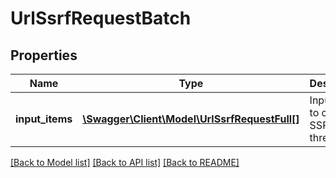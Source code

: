 # UrlSsrfRequestBatch

## Properties
Name | Type | Description | Notes
------------ | ------------- | ------------- | -------------
**input_items** | [**\Swagger\Client\Model\UrlSsrfRequestFull[]**](UrlSsrfRequestFull.md) | Input URLs to check for SSRF threats | [optional] 

[[Back to Model list]](../README.md#documentation-for-models) [[Back to API list]](../README.md#documentation-for-api-endpoints) [[Back to README]](../README.md)



